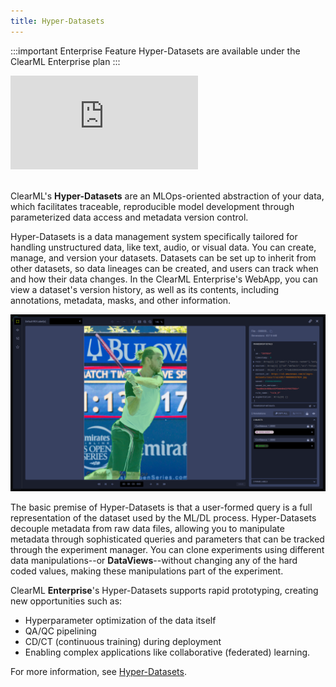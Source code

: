 ```yaml
---
title: Hyper-Datasets
---
```


:::important Enterprise Feature
Hyper-Datasets are available under the ClearML Enterprise plan
:::

<div class="vid">
<iframe style={{position: 'absolute', top: '0', left: '0', bottom: '0', right: '0', width: '100%', height: '100%'}} 
        src="https://www.youtube.com/embed/1VliYRexeLU?si=WAXIdAwsja7D0lxH" 
        title="YouTube video player" 
        frameborder="0" 
        allow="accelerometer; autoplay; clipboard-write; encrypted-media; gyroscope; picture-in-picture; fullscreen" 
        allowfullscreen>
</iframe>
</div>

<br/>

ClearML's **Hyper-Datasets** are an MLOps-oriented abstraction of your data, which facilitates traceable, reproducible model development
through parameterized data access and metadata version control. 

Hyper-Datasets is a data management system specifically tailored for handling unstructured data, like text, audio, or 
visual data. You can create, manage, and version your datasets. Datasets can be set up to inherit from other datasets, so
data lineages can be created, and users can track when and how their data changes. In the ClearML Enterprise's WebApp, 
you can view a dataset's version history, as well as its contents, including annotations, metadata, masks, and other 
information.

![Frame viewer](img/hyperdatasets/web-app/dataset_example_frame_editor.png)

The basic premise of Hyper-Datasets is that a user-formed query is a full representation of the dataset used by the ML/DL 
process. Hyper-Datasets decouple metadata from raw data files, allowing you to manipulate metadata through sophisticated
queries and parameters that can be tracked through the experiment manager. You can clone experiments using different 
data manipulations--or **DataViews**--without changing any of the hard coded values, making these manipulations part of 
the experiment. 

ClearML **Enterprise**'s Hyper-Datasets supports rapid prototyping, creating new opportunities such as: 
* Hyperparameter optimization of the data itself
* QA/QC pipelining
* CD/CT (continuous training) during deployment
* Enabling complex applications like collaborative (federated) learning. 


For more information, see [Hyper-Datasets](hyperdatasets/overview.md).

